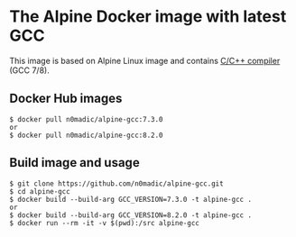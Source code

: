 # The Alpine Docker image with latest GCC

This image is based on Alpine Linux image and contains [C/C++ compiler](https://gcc.gnu.org/) (GCC 7/8).

## Docker Hub images

```
$ docker pull n0madic/alpine-gcc:7.3.0
or
$ docker pull n0madic/alpine-gcc:8.2.0
```

## Build image and usage

```
$ git clone https://github.com/n0madic/alpine-gcc.git
$ cd alpine-gcc
$ docker build --build-arg GCC_VERSION=7.3.0 -t alpine-gcc .
or
$ docker build --build-arg GCC_VERSION=8.2.0 -t alpine-gcc .
$ docker run --rm -it -v $(pwd):/src alpine-gcc
```
